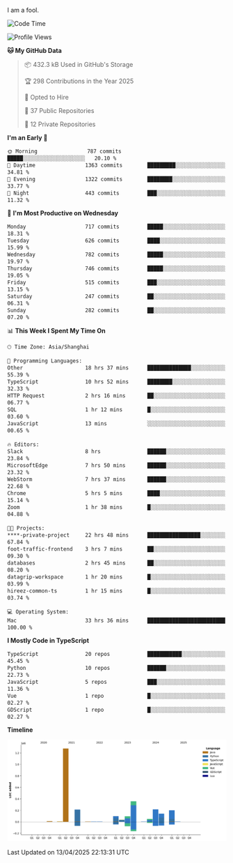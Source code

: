 I am a fool.

<!--START_SECTION:waka-->
![Code Time](http://img.shields.io/badge/Code%20Time-2%2C869%20hrs%2017%20mins-blue)

![Profile Views](http://img.shields.io/badge/Profile%20Views-1-blue)

**🐱 My GitHub Data** 

> 📦 432.3 kB Used in GitHub's Storage 
 > 
> 🏆 298 Contributions in the Year 2025
 > 
> 💼 Opted to Hire
 > 
> 📜 37 Public Repositories 
 > 
> 🔑 12 Private Repositories 
 > 
**I'm an Early 🐤** 

```text
🌞 Morning                787 commits         █████░░░░░░░░░░░░░░░░░░░░   20.10 % 
🌆 Daytime                1363 commits        █████████░░░░░░░░░░░░░░░░   34.81 % 
🌃 Evening                1322 commits        ████████░░░░░░░░░░░░░░░░░   33.77 % 
🌙 Night                  443 commits         ███░░░░░░░░░░░░░░░░░░░░░░   11.32 % 
```
📅 **I'm Most Productive on Wednesday** 

```text
Monday                   717 commits         █████░░░░░░░░░░░░░░░░░░░░   18.31 % 
Tuesday                  626 commits         ████░░░░░░░░░░░░░░░░░░░░░   15.99 % 
Wednesday                782 commits         █████░░░░░░░░░░░░░░░░░░░░   19.97 % 
Thursday                 746 commits         █████░░░░░░░░░░░░░░░░░░░░   19.05 % 
Friday                   515 commits         ███░░░░░░░░░░░░░░░░░░░░░░   13.15 % 
Saturday                 247 commits         ██░░░░░░░░░░░░░░░░░░░░░░░   06.31 % 
Sunday                   282 commits         ██░░░░░░░░░░░░░░░░░░░░░░░   07.20 % 
```


📊 **This Week I Spent My Time On** 

```text
🕑︎ Time Zone: Asia/Shanghai

💬 Programming Languages: 
Other                    18 hrs 37 mins      ██████████████░░░░░░░░░░░   55.39 % 
TypeScript               10 hrs 52 mins      ████████░░░░░░░░░░░░░░░░░   32.33 % 
HTTP Request             2 hrs 16 mins       ██░░░░░░░░░░░░░░░░░░░░░░░   06.77 % 
SQL                      1 hr 12 mins        █░░░░░░░░░░░░░░░░░░░░░░░░   03.60 % 
JavaScript               13 mins             ░░░░░░░░░░░░░░░░░░░░░░░░░   00.65 % 

🔥 Editors: 
Slack                    8 hrs               ██████░░░░░░░░░░░░░░░░░░░   23.84 % 
MicrosoftEdge            7 hrs 50 mins       ██████░░░░░░░░░░░░░░░░░░░   23.32 % 
WebStorm                 7 hrs 37 mins       ██████░░░░░░░░░░░░░░░░░░░   22.68 % 
Chrome                   5 hrs 5 mins        ████░░░░░░░░░░░░░░░░░░░░░   15.14 % 
Zoom                     1 hr 38 mins        █░░░░░░░░░░░░░░░░░░░░░░░░   04.88 % 

🐱‍💻 Projects: 
****-private-project     22 hrs 48 mins      █████████████████░░░░░░░░   67.84 % 
foot-traffic-frontend    3 hrs 7 mins        ██░░░░░░░░░░░░░░░░░░░░░░░   09.30 % 
databases                2 hrs 45 mins       ██░░░░░░░░░░░░░░░░░░░░░░░   08.20 % 
datagrip-workspace       1 hr 20 mins        █░░░░░░░░░░░░░░░░░░░░░░░░   03.99 % 
hireez-common-ts         1 hr 15 mins        █░░░░░░░░░░░░░░░░░░░░░░░░   03.74 % 

💻 Operating System: 
Mac                      33 hrs 36 mins      █████████████████████████   100.00 % 
```

**I Mostly Code in TypeScript** 

```text
TypeScript               20 repos            ███████████░░░░░░░░░░░░░░   45.45 % 
Python                   10 repos            ██████░░░░░░░░░░░░░░░░░░░   22.73 % 
JavaScript               5 repos             ███░░░░░░░░░░░░░░░░░░░░░░   11.36 % 
Vue                      1 repo              █░░░░░░░░░░░░░░░░░░░░░░░░   02.27 % 
GDScript                 1 repo              █░░░░░░░░░░░░░░░░░░░░░░░░   02.27 % 
```



**Timeline**

![Lines of Code chart](https://raw.githubusercontent.com/VeejaLiu/VeejaLiu/master/assets/bar_graph.png)


 Last Updated on 13/04/2025 22:13:31 UTC
<!--END_SECTION:waka-->
